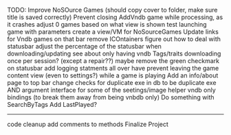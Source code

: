 TODO:
Improve NoSOurce Games (should copy cover to folder, make sure title is saved correctly)
Prevent closing AddVndb game while processing, as it crashes
adjust 0 games based on what view is shown
test launching game with parameters
create a view/VM for NoSourceGames
Update links for Vndb games on that bar
remove ICOntainers
figure out how to deal with statusbar
adjust the percentage of the statusbar when downloading/updating
see about only having vndb Tags/traits downloading once per session? (except a repair??)
maybe remove the green checkmark on statusbar
add logging statments all over
have prevent leaving the game content view (even to settings?) while a game is playing
Add an info/about page to top bar
change checks for duplicate exe in db to be duplicate exe AND argument
interface for some of the seetings/image helper vndb only bindings (to break them away from being vnbdb only)
Do something with SearchByTags
Add LastPlayed?


---
code cleanup
add comments to methods
Finalize Project